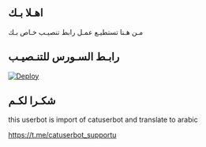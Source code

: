 ## اهـلا بـك
مـن هـنا تستطيـع عمـل رابط تنصيـب خـاص بـك

## رابـط السـورس للتنـصيـب

[![Deploy](https://www.herokucdn.com/deploy/button.svg)](https://heroku.com/deploy?template=https://github.com/https://github.com/https://github.com/Shock444-AR/pack)

## شكـرا لكـم 


this userbot is import of catuserbot and translate to arabic

https://t.me/catuserbot_supportu

